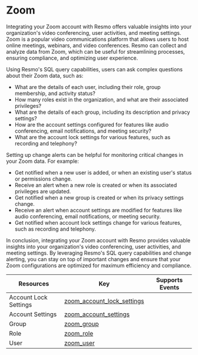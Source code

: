 Zoom
====
Integrating your Zoom account with Resmo offers valuable insights into your organization's video conferencing, user activities, and meeting settings. Zoom is a popular video communications platform that allows users to host online meetings, webinars, and video conferences. Resmo can collect and analyze data from Zoom, which can be useful for streamlining processes, ensuring compliance, and optimizing user experience.

Using Resmo's SQL query capabilities, users can ask complex questions about their Zoom data, such as:

* What are the details of each user, including their role, group membership, and activity status?
* How many roles exist in the organization, and what are their associated privileges?
* What are the details of each group, including its description and privacy settings?
* How are the account settings configured for features like audio conferencing, email notifications, and meeting security?
* What are the account lock settings for various features, such as recording and telephony?

Setting up change alerts can be helpful for monitoring critical changes in your Zoom data. For example:

* Get notified when a new user is added, or when an existing user's status or permissions change.
* Receive an alert when a new role is created or when its associated privileges are updated.
* Get notified when a new group is created or when its privacy settings change.
* Receive an alert when account settings are modified for features like audio conferencing, email notifications, or meeting security.
* Get notified when account lock settings change for various features, such as recording and telephony.

In conclusion, integrating your Zoom account with Resmo provides valuable insights into your organization's video conferencing, user activities, and meeting settings. By leveraging Resmo's SQL query capabilities and change alerting, you can stay on top of important changes and ensure that your Zoom configurations are optimized for maximum efficiency and compliance.

| **Resources**         | **Key**                                                           | **Supports Events** |
| --------------------- | ----------------------------------------------------------------- | ------------------- |
| Account Lock Settings | [zoom\_account\_lock\_settings](zoom\_account\_lock\_settings.md) |                     |
| Account Settings      | [zoom\_account\_settings](zoom\_account\_settings.md)             |                     |
| Group                 | [zoom\_group](zoom\_group.md)                                     |                     |
| Role                  | [zoom\_role](zoom\_role.md)                                       |                     |
| User                  | [zoom\_user](zoom\_user.md)                                       |                     |

